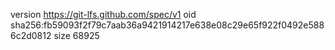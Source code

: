 version https://git-lfs.github.com/spec/v1
oid sha256:fb59093f2f79c7aab36a9421914217e638e08c29e65f922f0492e5886c2d0812
size 68925
